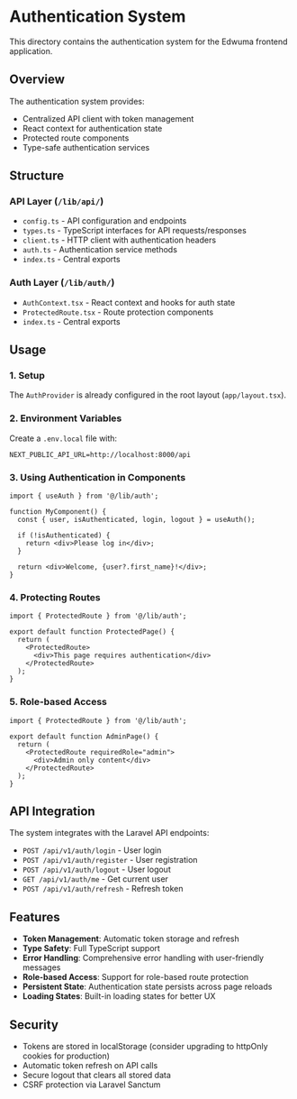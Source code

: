 # Authentication System

This directory contains the authentication system for the Edwuma frontend application.

## Overview

The authentication system provides:
- Centralized API client with token management
- React context for authentication state
- Protected route components
- Type-safe authentication services

## Structure

### API Layer (`/lib/api/`)
- `config.ts` - API configuration and endpoints
- `types.ts` - TypeScript interfaces for API requests/responses
- `client.ts` - HTTP client with authentication headers
- `auth.ts` - Authentication service methods
- `index.ts` - Central exports

### Auth Layer (`/lib/auth/`)
- `AuthContext.tsx` - React context and hooks for auth state
- `ProtectedRoute.tsx` - Route protection components
- `index.ts` - Central exports

## Usage

### 1. Setup

The `AuthProvider` is already configured in the root layout (`app/layout.tsx`).

### 2. Environment Variables

Create a `.env.local` file with:
```env
NEXT_PUBLIC_API_URL=http://localhost:8000/api
```

### 3. Using Authentication in Components

```tsx
import { useAuth } from '@/lib/auth';

function MyComponent() {
  const { user, isAuthenticated, login, logout } = useAuth();
  
  if (!isAuthenticated) {
    return <div>Please log in</div>;
  }
  
  return <div>Welcome, {user?.first_name}!</div>;
}
```

### 4. Protecting Routes

```tsx
import { ProtectedRoute } from '@/lib/auth';

export default function ProtectedPage() {
  return (
    <ProtectedRoute>
      <div>This page requires authentication</div>
    </ProtectedRoute>
  );
}
```

### 5. Role-based Access

```tsx
import { ProtectedRoute } from '@/lib/auth';

export default function AdminPage() {
  return (
    <ProtectedRoute requiredRole="admin">
      <div>Admin only content</div>
    </ProtectedRoute>
  );
}
```

## API Integration

The system integrates with the Laravel API endpoints:
- `POST /api/v1/auth/login` - User login
- `POST /api/v1/auth/register` - User registration
- `POST /api/v1/auth/logout` - User logout
- `GET /api/v1/auth/me` - Get current user
- `POST /api/v1/auth/refresh` - Refresh token

## Features

- **Token Management**: Automatic token storage and refresh
- **Type Safety**: Full TypeScript support
- **Error Handling**: Comprehensive error handling with user-friendly messages
- **Role-based Access**: Support for role-based route protection
- **Persistent State**: Authentication state persists across page reloads
- **Loading States**: Built-in loading states for better UX

## Security

- Tokens are stored in localStorage (consider upgrading to httpOnly cookies for production)
- Automatic token refresh on API calls
- Secure logout that clears all stored data
- CSRF protection via Laravel Sanctum
